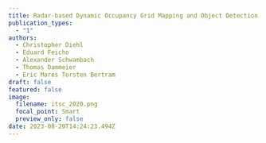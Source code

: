 ```yaml
---
title: Radar‑based Dynamic Occupancy Grid Mapping and Object Detection
publication_types:
  - "1"
authors:
  - Christopher Diehl
  - Eduard Feicho
  - Alexander Schwambach
  - Thomas Dammeier
  - Eric Mares Torsten Bertram
draft: false
featured: false
image:
  filename: itsc_2020.png
  focal_point: Smart
  preview_only: false
date: 2023-08-20T14:24:23.494Z
---
```

